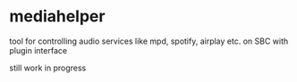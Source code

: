# mediahelper
tool for controlling audio services like mpd, spotify, airplay etc. on SBC with plugin interface 

still work in progress
